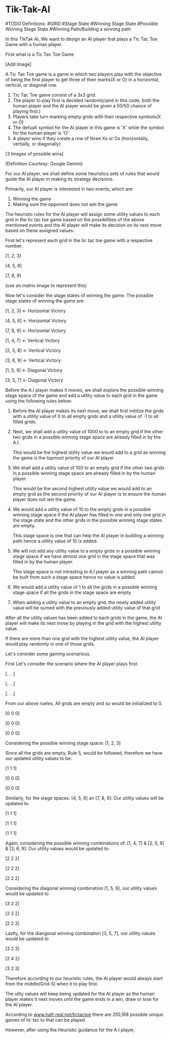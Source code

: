 # Tik-Tak-AI

#TODO Definitions:
#GRID
#Stage State
#Winning Stage State
#Possible Winning Stage State
#Winning Path/Building a winning path

In this TikTak AI, We want to design an AI player that plays a Tic Tac Toe Game with a human player.

First what is a Tic Tac Toe Game

[Add Image]

A Tic Tac Toe game is a game in which two players play with the objective of being the first player to get three of their marks(X or O) in a horizontal, vertical, or diagonal row.

1. Tic Tac Toe game consist of a 3x3 grid.
2. The player to play first is decided randomly(and in this code, both the human player and the AI player would be given a 50/50 chance of playing first.)
3. Players take turn marking empty grids with their respective symbols(X or O)
4. The defualt symbol for the AI player in this game is 'X' while the symbol for the human player is 'O'
5. A player wins if they create a row of three Xs or Os (horizontally, vertially, or diagonally)

[3 Images of possible wins]

(Definition Courtesy: Google Gemini)

For our AI player, we shall define some heuristics sets of rules that would guide the AI player in making its strategy decisions.

Primarily, our AI player is interested in two events, which are:
1. Winning the game
2. Making sure the opponent does not win the game

The heuristic rules for the AI player will assign some utility values to each grid in the tic tac toe game based on the possibilities of the above mentioned events and the AI player will make its decision on its next move based on these assigned values.

<!--Before assigning some values to the above mention events we explore the game states of the A.I either winning or losing the game.-->

<!--First let's assign values to each of the grid in the game as described below.-->

First let's represent each grid in the tic tac toe game with a respective number.

[1, 2, 3]

[4, 5, 6]

[7, 8, 9]

(use an matrix image to represent this)

Now let's consider the stage states of winning the game. The possible stage states of winning the game are:

[1, 2, 3] <- Horizontal Victory

[4, 5, 6] <- Horizontal Victory

[7, 8, 9] <- Horizontal Victory

[1, 4, 7] <- Vertical Victory

[2, 5, 8] <- Vertical Victory

[3, 6, 9] <- Vertical Victory

[1, 5, 9] <- Diagonal Victory

[3, 5, 7] <- Diagonal Victory

Before the A.I player makes it moves, we shall explore the possible winning stage space of the game and add a utility value to each grid in the game using the following rules below:

1. Before the AI player makes its next move, we shall first initilize the grids with a utility value of 0 to all empty grids and a utility value of -1 to all filled grids.

2. Next, we shall add a utility value of 1000 to to an empty grid if the other two grids in a possible winning stage space are already filled in by the A.I. 

    This would be the highest utility value we would add to a grid as winning the game is the topmost priority of our AI player
2. We shall add a utility value of 100 to an empty grid if the other two grids in a possible winning stage space are already filled in by the human player.
    
    This would be the second highest utility value we would add to an empty grid as the second priority of our AI player is to ensure the human player does not win the game.
3. We would add a utility value of 10 to the empty grids in a possible winning stage space if the AI player has filled in one and only one grid in the stage state and the other grids in the possible winning stage states are empty.

    This stage space is one that can help the AI player in building a winning path hence a utility value of 10 is added.
4. We will not add any utility value to a empty grids in a possible winning stage space if we have atmost one grid in the stage space that was filled in by the human player.

    This stage space is not intresting to A.I player as a winning path cannot be built from such a stage space hence no value is added.
5. We would add a utility value of 1 to all the grids in a possible winning stage space if all the grids in the stage space are empty 
7. When adding a utility value to an empty grid, the newly added utility value will be sumed with the previously added utility value of that grid

After all the utility values has been added to each grids in the game, the AI player will make its next move by playing in the grid with the highest utility value.

If there are more than one grid with the highest utility value, the AI player would play randomly in one of those grids.

Let's consider some gaming scenarious.

First Let's consider the scenario where the AI player plays first.

[. . .]

[. . .]

[. . .]

From our above rueles,
All grids are empty and so would be initialized to 0.

[0 0 0]

[0 0 0]

[0 0 0]

Considering the possible winning stage space: [1, 2, 3]

Since all the grids are empty, Rule 5, would be followed, therefore we have our updated utility values to be:

[1 1 1]

[0 0 0]

[0 0 0]

Similarly, for the stage spaces: [4, 5, 6] an [7, 8, 9]: Our utility values will be updated to:

[1 1 1]

[1 1 1]

[1 1 1]

Again, considering the possible winning combinations of: [1, 4, 7] & [2, 5, 8] & [3, 6, 9]: Our utility values would be updated to:

[2 2 2]

[2 2 2]

[2 2 2]

Considering the diagonal winning combination [1, 5, 9], our utility values would be updated to

[3 2 2]

[2 3 2]

[2 2 3]

Lastly, for the diangonal winning combination [3, 5, 7], our utility values would be updated to

[3 2 3]

[2 4 2]

[3 2 3]

Therefore according to our heuristic rules, the AI player would always start from the middle(Grid-5) when it to play first.

The ulity values will keep being updated for the AI player as the human player makes it next moves until the game ends in a win, draw or lose for the AI player.


<!--
First before creating the Artificial Intelligent player let's consider a case of unintelligent computer that plays the game randomly against a human player with the considerations below:

1. The unintelligent computer can only play the game randomly
2. The unintelligent computer would be intelligent enough not to play in grids where either it or the human player has played before hand.
-->

According to www.half-real.net/tictactoe there are 255,168 possible unique games of tic tac to that can be played.

However, after using the Heuristic guidance for the A.I player,
